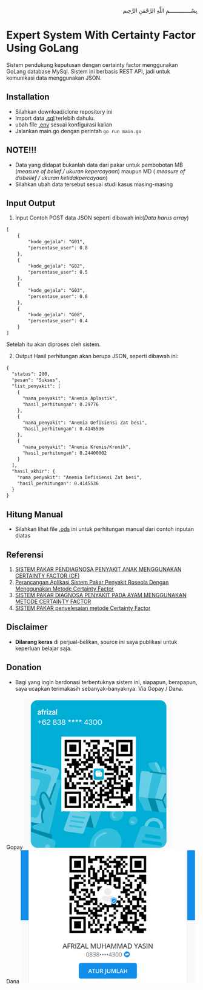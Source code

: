 <p align="right">
بِسْــــــــــــــمِ اللَّهِ الرَّحْمَنِ الرَّحِيم 
</p>

# Expert System With Certainty Factor Using GoLang

Sistem pendukung keputusan dengan certainty factor menggunakan GoLang database MySql. Sistem ini berbasis REST API, jadi untuk komunikasi data menggunakan JSON.

## Installation
- Silahkan download/clone repository ini
- Import data [.sql](go_cf.sql) terlebih dahulu.
- ubah file [.env](.env) sesuai konfigurasi kalian
- Jalankan main.go dengan perintah ```go run main.go ```

## NOTE!!!
- Data yang didapat bukanlah data dari pakar untuk pembobotan MB (<i>measure of belief / ukuran kepercayaan</i>) maupun MD (<i> measure of disbelief / ukuran ketidakpercayaan</i>)
- Silahkan ubah data tersebut sesuai studi kasus masing-masing

## Input Output
1. Input
Contoh POST data JSON seperti dibawah ini:(<i>Data harus array</i>)
```
[
	{
		"kode_gejala": "G01",
		"persentase_user": 0.8
	},
	{
		"kode_gejala": "G02",
		"persentase_user": 0.5
	},
	{
		"kode_gejala": "G03",
		"persentase_user": 0.6
	},
	{
		"kode_gejala": "G08",
		"persentase_user": 0.4
	}
]
```
Setelah itu akan diproses oleh sistem.

2. Output
Hasil perhitungan akan berupa JSON, seperti dibawah ini:
```
{
  "status": 200,
  "pesan": "Sukses",
  "list_penyakit": [
    {
      "nama_penyakit": "Anemia Aplastik",
      "hasil_perhitungan": 0.29776
    },
    {
      "nama_penyakit": "Anemia Defisiensi Zat besi",
      "hasil_perhitungan": 0.4145536
    },
    {
      "nama_penyakit": "Anemia Kremis/Kronik",
      "hasil_perhitungan": 0.24400002
    }
  ],
  "hasil_akhir": {
    "nama_penyakit": "Anemia Defisiensi Zat besi",
    "hasil_perhitungan": 0.4145536
  }
}
```

## Hitung Manual
- Silahkan lihat file [.ods](manual.ods) ini untuk perhitungan manual dari contoh inputan diatas 

## Referensi
1. [SISTEM PAKAR PENDIAGNOSA PENYAKIT ANAK MENGGUNAKAN CERTAINTY FACTOR (CF)](https://ejournal.unsrat.ac.id/index.php/JIS/article/view/705/0)
2. [Perancangan Aplikasi Sistem Pakar Penyakit Roseola Dengan Menggunakan Metode Certainty Factor](https://www.ejurnal.stmik-budidarma.ac.id/index.php/JSON/article/view/1956)
3. [SISTEM PAKAR DIAGNOSA PENYAKIT PADA AYAM MENGGUNAKAN METODE CERTAINTY FACTOR](https://www.scribd.com/document/431280343/Dokumentasi-Sistem-Pakar-Ayam-Skripsi)
4. [SISTEM PAKAR penyelesaian metode Certainty Factor
](http://ariecandra02.blogspot.com/2017/05/sistem-pakar-penyelesaian-metode_64.html)


## Disclaimer

* <b>Dilarang keras</b> di perjual-belikan, source ini saya publikasi untuk keperluan belajar saja.

## Donation

* Bagi yang ingin berdonasi terbentuknya sistem ini, siapapun, berapapun, saya ucapkan terimakasih sebanyak-banyaknya. Via Gopay / Dana.

Gopay
<img src="img/gpy.png" height="400"> <br>
Dana
<img src="img/dana.png" height="350">
